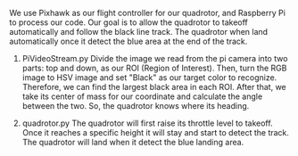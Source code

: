 We use Pixhawk as our flight controller for our quadrotor, and Raspberry Pi to process our code. 
Our goal is to allow the quadrotor to takeoff automatically and follow the black line track. 
The quadrotor when land automatically once it detect the blue area at the end of the track. 

1. PiVideoStream.py
   Divide the image we read from the pi camera into two parts: top and down, as our ROI (Region of Interest). 
   Then, turn the RGB image to HSV image and set "Black" as our target color to recognize. 
   Therefore, we can find the largest black area in each ROI. 
   After that, we take its center of mass for our coordinate and calculate the angle between the two. So, the quadrotor knows where its heading.

2. quadrotor.py
   The quadrotor will first raise its throttle level to takeoff. Once it reaches a specific height it will stay and start to detect the track. 
   The quadrotor will land when it detect the blue landing area.
